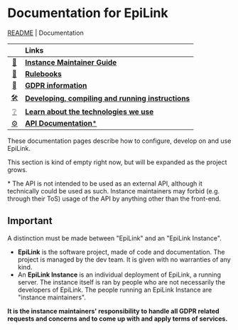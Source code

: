 # Documentation for EpiLink

[README](/README.md) | Documentation

|    | **Links** |
|:--:|:---- |
| [📖](/docs/MaintainerGuide.md) | [**Instance Maintainer Guide**](/docs/MaintainerGuide.md) |
| [🎯](/docs/Rulebooks.md) | [**Rulebooks**](/docs/Rulebooks.md) |
| [‍⚖](/docs/GDPR.md) | [**GDPR information**](/docs/GDPR.md) |
| [🛠](/docs/Developing.md) | [**Developing, compiling and running instructions**](/docs/Developing.md) |
| [❔](/docs/Technologies.md) | [**Learn about the technologies we use**](/docs/Technologies.md) |
| [⚙](/docs/Api.md) | [**API Documentation**\*](/docs/Api.md) |

These documentation pages describe how to configure, develop on and use EpiLink.

This section is kind of empty right now, but will be expanded as the project
grows.


\* The API is not intended to be used as an external API, although it technically could be used as such. Instance maintainers may forbid (e.g. through their ToS) usage of the API by anything other than the front-end.

## Important

A distinction must be made between "EpiLink" and an "EpiLink Instance".

* **EpiLink** is the software project, made of code and documentation. The 
  project is managed by the dev team. It is given with no warranties of any 
  kind.
* An **EpiLink Instance** is an individual deployment of EpiLink, a running
  server. The instance itself is ran by people who are not necessarily the
  developers of EpiLink. The people running an EpiLink Instance are "instance
  maintainers".

**It is the instance maintainers' responsibility to handle all GDPR related
requests and concerns and to come up with and apply terms of services.**
